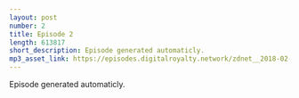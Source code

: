 ```yaml
---
layout: post
number: 2
title: Episode 2
length: 613817
short_description: Episode generated automaticly.
mp3_asset_link: https://episodes.digitalroyalty.network/zdnet__2018-02-12_02-34-49.mp3
---
```


Episode generated automaticly.
